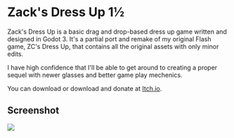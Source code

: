 # Zack's Dress Up 1½

Zack's Dress Up is a basic drag and drop-based dress up game written and designed in Godot 3. It's a partial port and remake of my original Flash game, ZC's Dress Up, that contains all the original assets with only minor edits.

I have high confidence that I'll be able to get around to creating a proper sequel with newer glasses and better game play mechenics.

You can download or download and donate at [Itch.io](https://antonwilc0x.itch.io/zdressup).

## Screenshot

![](https://i.imgur.com/a2qcLxc.png)